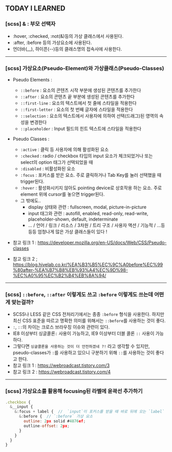 ## TODAY I LEARNED

### [scss] & : 부모 선택자

- :hover, :checked, :not(&)등의 가상 클래스에서 사용된다.
- :after, :before 등의 가상요소에 사용된다.
- 언더바(\_\_), 하이픈(--)등의 클래스명의 접속사에 사용한다.

---

### [scss] 가상요소(Pseudo-Element)와 가상클래스(Pseudo-Classes)

- Pseudo Elements :

  - `::before` : 요소의 콘텐츠 시작 부분에 생성된 콘텐츠를 추가한다
  - `::after` : 요소의 콘텐츠 끝 부분에 생성된 콘텐츠를 추가한다
  - `::first-line` : 요소의 텍스트에서 첫 줄에 스타일을 적용한다
  - `::first-letter` : 요소의 첫 번째 글자에 스타일을 적용한다
  - `::selection` : 요소의 텍스트에서 사용자에 의하여 선택(드래그)된 영역의 속성을 변경한다
  - `::placeholder` : Input 필드의 힌트 텍스트에 스타일을 적용한다

- Pseudo Classes :

  - `:active` : 클릭 등 사용자에 의해 활성화된 요소
  - `:checked` : radio / checkbox 타입의 input 요소가 체크되었거나 또는 select의 option 태그가 선택되었을 때
  - `:disabled` : 비활성화된 요소
  - `:focus` : 포커스를 받은 요소. 주로 클릭하거나 Tab Key를 눌러 선택했을 때 trigger된다.
  - `:hover` : 활성화시키지 않아도 pointing device로 상호작용 하는 요소. 주로 element 위에 cursor를 놓으면 trigger된다.
  - 그 밖에도..
    - display 상태와 관련 : fullscreen, modal, picture-in-picture
    - input 태그와 관련 : autofill, enabled, read-only, read-write, placeholder-shown, default, indeterminate
    - ... / 언어 / 링크 / 리소스 / 3차원 / 트리 구조 / 사용자 액션 / 기능적 / ...등등등 엄청나게 많은 가상 클래스들이 있다 !

- 참고 링크 1 : https://developer.mozilla.org/en-US/docs/Web/CSS/Pseudo-classes
- 참고 링크 2 ; https://blog.hivelab.co.kr/%EA%B3%B5%EC%9C%A0before%EC%99%80after-%EA%B7%B8%EB%93%A4%EC%9D%98-%EC%A0%95%EC%B2%B4%EB%8A%94/

---

### [scss] `::before`, `::after` 이렇게도 쓰고 `:before` 이렇게도 쓰는데 어떤게 맞는걸까?

- SCSS나 LESS 같은 CSS 전처리기에서는 종종 `:before` 형식을 사용한다. 하지만 최신 CSS 표준을 따르고 명확한 의미를 위해서는 `::before`를 사용하는 것이 좋다.
- `:`, `::`의 차이는 크로스 브라우징 이슈와 관련이 있다.
- IE8 이상부터 싱글콜론`:` 사용이 가능하고, IE9 이상부터 더블 콜론 `::` 사용이 가능하다.
- 그렇다면 `싱글콜론을 사용하는 것이 더 안전하겠네 ?!` 라고 생각할 수 있지만, pseudo-classes가 `:`를 사용하고 있으니 구분하기 위해 `::`를 사용하는 것이 좋다고 한다.
- 참고 링크 1 : https://webroadcast.tistory.com/3
- 참고 링크 2 : https://webroadcast.tistory.com/4

---

### [scss] 가상요소를 활용해 focusing된 라벨에 윤곽선 추가하기

```javascript
.checkbox {
  &__input {
    &:focus + label {  //  `input`이 포커스를 받을 때 바로 뒤에 오는 `label` 요소에 스타일을 적용
      &:before {  // `:before` 가상 요소
        outline: 2px solid #4876ef;
        outline-offset: 2px;
      }
    }
  }
}
```
